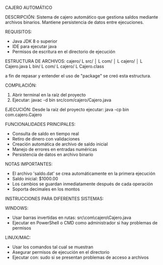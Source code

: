 CAJERO AUTOMÁTICO

DESCRIPCIÓN:
Sistema de cajero automático que gestiona saldos mediante archivos binarios. 
Mantiene persistencia de datos entre ejecuciones.

REQUISITOS:
- Java JDK 8 o superior
- IDE para ejecutar java
- Permisos de escritura en el directorio de ejecución

ESTRUCTURA DE ARCHIVOS:
cajero/
L src/
│   L com/
│       L cajero/
│           L Cajero.java
L bin/
    L com/
        L cajero/
            L Cajero.class

a fin de repasar y entender el uso de "package" se creó esta estructura.

COMPILACIÓN:
1. Abrir terminal en la raíz del proyecto
2. Ejecutar:
   javac -d bin src/com/cajero/Cajero.java

EJECUCIÓN:
Desde la raíz del proyecto ejecutar:
java -cp bin com.cajero.Cajero

FUNCIONALIDADES PRINCIPALES:
- Consulta de saldo en tiempo real
- Retiro de dinero con validaciones
- Creación automática de archivo de saldo inicial
- Manejo de errores en entradas numéricas
- Persistencia de datos en archivo binario

NOTAS IMPORTANTES:
- El archivo 'saldo.dat' se crea automáticamente en la primera ejecución
- Saldo inicial: $1000.00
- Los cambios se guardan inmediatamente después de cada operación
- Soporta decimales en los montos 

INSTRUCCIONES PARA DIFERENTES SISTEMAS:

WINDOWS:
- Usar barras invertidas en rutas: src\com\cajero\Cajero.java
- Ejecutar en PowerShell o CMD como administrador si hay problemas de permisos

LINUX/MAC:
- Usar los comandos tal cual se muestran
- Asegurar permisos de ejecución en el directorio
- Ejecutar con: sudo si se presentan problemas de acceso a archivos
